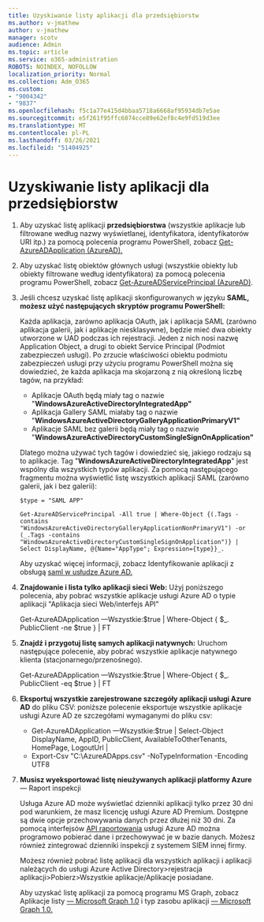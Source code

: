 ```yaml
---
title: Uzyskiwanie listy aplikacji dla przedsiębiorstw
ms.author: v-jmathew
author: v-jmathew
manager: scotv
audience: Admin
ms.topic: article
ms.service: o365-administration
ROBOTS: NOINDEX, NOFOLLOW
localization_priority: Normal
ms.collection: Adm_O365
ms.custom:
- "9004342"
- "9837"
ms.openlocfilehash: f5c1a77e415d4bbaa5718a6668af95934db7e5ae
ms.sourcegitcommit: e5f261f95ffc6074cce89e62ef8c4e9fd519d3ee
ms.translationtype: MT
ms.contentlocale: pl-PL
ms.lasthandoff: 03/26/2021
ms.locfileid: "51404925"
---
```

# <a name="get-a-list-of-enterprise-applications"></a>Uzyskiwanie listy aplikacji dla przedsiębiorstw

1. Aby uzyskać listę aplikacji **przedsiębiorstwa** (wszystkie aplikacje lub filtrowane według nazwy wyświetlanej, identyfikatora, identyfikatorów URI itp.) za pomocą polecenia programu PowerShell, zobacz [Get-AzureADApplication (AzureAD).](https://docs.microsoft.com/powershell/module/azuread/get-azureadapplication)
2. Aby uzyskać listę obiektów głównych usługi (wszystkie obiekty lub obiekty filtrowane według identyfikatora) za pomocą polecenia programu PowerShell, zobacz [Get-AzureADServicePrincipal (AzureAD)](https://docs.microsoft.com/powershell/module/azuread/get-azureadserviceprincipal).
3. Jeśli chcesz uzyskać listę aplikacji skonfigurowanych w języku **SAML, możesz użyć następujących skryptów programu PowerShell:**

    Każda aplikacja, zarówno aplikacja OAuth, jak i aplikacja SAML (zarówno aplikacja galerii, jak i aplikacje niesklasywne), będzie mieć dwa obiekty utworzone w UAD podczas ich rejestracji. Jeden z nich nosi nazwę Application Object, a drugi to obiekt Service Principal (Podmiot zabezpieczeń usługi). Po zrzucie właściwości obiektu podmiotu zabezpieczeń usługi przy użyciu programu PowerShell można się dowiedzieć, że każda aplikacja ma skojarzoną z nią określoną liczbę tagów, na przykład:

    - Aplikacje OAuth będą miały tag o nazwie "**WindowsAzureActiveDirectoryIntegratedApp"**
    - Aplikacja Gallery SAML miałaby tag o nazwie "**WindowsAzureActiveDirectoryGalleryApplicationPrimaryV1"**
    - Aplikacje SAML bez galerii będą miały tag o nazwie "**WindowsAzureActiveDirectoryCustomSingleSignOnApplication"**

    Dlatego można używać tych tagów i dowiedzieć się, jakiego rodzaju są to aplikacje. Tag "**WindowsAzureActiveDirectoryIntegratedApp**" jest wspólny dla wszystkich typów aplikacji. Za pomocą następującego fragmentu można wyświetlić listę wszystkich aplikacji SAML (zarówno galerii, jak i bez galerii):

    `$type = "SAML APP"`

    `Get-AzureADServicePrincipal -All true | Where-Object {(.Tags -contains "WindowsAzureActiveDirectoryGalleryApplicationNonPrimaryV1") -or (_.Tags -contains "WindowsAzureActiveDirectoryCustomSingleSignOnApplication")} | Select DisplayName, @{Name="AppType"; Expression={type}}_.`

    Aby uzyskać więcej informacji, zobacz Identyfikowanie aplikacji z obsługą [saml w usłudze Azure AD.](https://docs.microsoft.com/answers/questions/24259/identify-saml-enabled-apps-in-azure-ad.html)

4. **Znajdowanie i lista tylko aplikacji sieci Web:** Użyj poniższego polecenia, aby pobrać wszystkie aplikacje usługi Azure AD o typie aplikacji "Aplikacja sieci Web/interfejs API"

    Get-AzureADApplication —Wszystkie:$true | Where-Object { $_. PublicClient -ne $true } | FT
5. **Znajdź i przygotuj listę samych aplikacji natywnych:** Uruchom następujące polecenie, aby pobrać wszystkie aplikacje natywnego klienta (stacjonarnego/przenośnego).

    Get-AzureADApplication —Wszystkie:$true | Where-Object { $_. PublicClient -eq $true } | FT
6. **Eksportuj wszystkie zarejestrowane szczegóły aplikacji usługi Azure AD** do pliku CSV: poniższe polecenie eksportuje wszystkie aplikacje usługi Azure AD ze szczegółami wymaganymi do pliku csv:

    - Get-AzureADApplication —Wszystkie:$true | Select-Object DisplayName, AppID, PublicClient, AvailableToOtherTenants, HomePage, LogoutUrl |
    - Export-Csv "C:\AzureADApps.csv" -NoTypeInformation -Encoding UTF8

7. **Musisz wyeksportować listę nieużywanych aplikacji platformy Azure** — Raport inspekcji

    Usługa Azure AD może wyświetlać dzienniki aplikacji tylko przez 30 dni pod warunkiem, że masz licencję usługi Azure AD Premium.
    Dostępne są dwie opcje przechowywania danych przez dłużej niż 30 dni. Za pomocą interfejsów [API raportowania](https://docs.microsoft.com/azure/active-directory/reports-monitoring/concept-reporting-api) usługi Azure AD można programowo pobierać dane i przechowywać je w bazie danych. Możesz również zintegrować dzienniki inspekcji z systemem SIEM innej firmy.

    Możesz również pobrać listę aplikacji dla wszystkich aplikacji i aplikacji należących do usługi Azure Active Directory>rejestracja aplikacji>Pobierz>Wszystkie aplikacje/Aplikacje posiadane.

    Aby uzyskać listę aplikacji za pomocą programu MS Graph, zobacz Aplikacje listy [— Microsoft Graph 1.0](https://docs.microsoft.com/graph/api/application-list) i typ zasobu aplikacji [— Microsoft Graph 1.0.](https://docs.microsoft.com/graph/api/resources/application)
